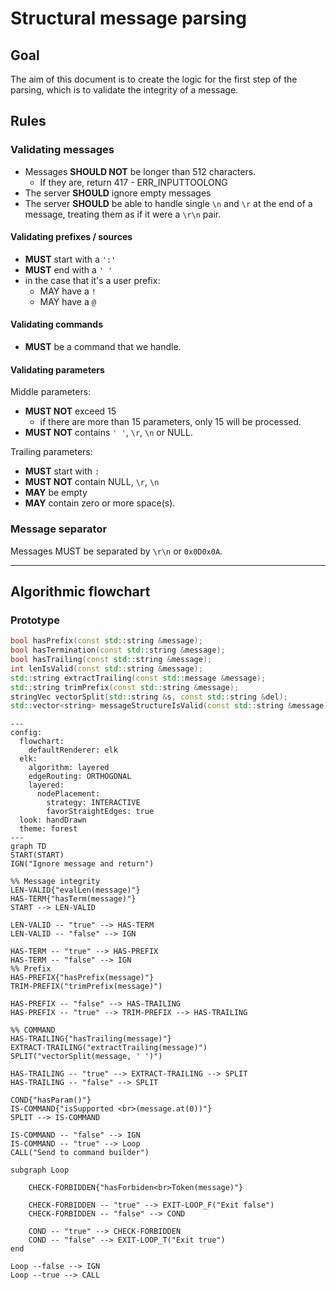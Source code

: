# Structural message parsing

## Goal

The aim of this document is to create the logic for the first step of the parsing, which is to validate the integrity of a message.

## Rules

### Validating messages

- Messages **SHOULD NOT** be longer than 512 characters.
  - If they are, return 417 - ERR_INPUTTOOLONG
- The server **SHOULD** ignore empty messages
- The server **SHOULD** be able to handle single `\n` and `\r` at the end of a message, treating them as if it were a `\r\n` pair.

#### Validating prefixes / sources

- **MUST** start with a `':'`
- **MUST** end with a `' '`
- in the case that it's a user prefix:
  - MAY have a `!`
  - MAY have a `@`

#### Validating commands

- **MUST** be a command that we handle.

#### Validating parameters

Middle parameters:

- **MUST NOT** exceed 15
  - if there are more than 15 parameters, only 15 will be processed.
- **MUST NOT** contains `' '`, `\r`, `\n` or NULL.

Trailing parameters:

- **MUST** start with `:`
- **MUST NOT** contain NULL, `\r`, `\n`
- **MAY** be empty
- **MAY** contain zero or more space(s).

### Message separator

Messages MUST be separated by `\r\n` or `0x0D0x0A`.

---

## Algorithmic flowchart

### Prototype

```cpp
bool hasPrefix(const std::string &message);
bool hasTermination(const std::string &message);
bool hasTrailing(const std::string &message);
int lenIsValid(const std::string &message);
std::string extractTrailing(const std::message &message);
std::string trimPrefix(const std::string &message);
stringVec vectorSplit(std::string &s, const std::string &del);
std::vector<string> messageStructureIsValid(const std::string &message);
```

```mermaid
---
config:
  flowchart:
    defaultRenderer: elk
  elk:
    algorithm: layered
    edgeRouting: ORTHOGONAL
    layered:
      nodePlacement:
        strategy: INTERACTIVE
        favorStraightEdges: true
  look: handDrawn
  theme: forest
---
graph TD
START(START)
IGN("Ignore message and return")

%% Message integrity
LEN-VALID{"evalLen(message)"}
HAS-TERM{"hasTerm(message)"}
START --> LEN-VALID

LEN-VALID -- "true" --> HAS-TERM
LEN-VALID -- "false" --> IGN

HAS-TERM -- "true" --> HAS-PREFIX
HAS-TERM -- "false" --> IGN
%% Prefix
HAS-PREFIX{"hasPrefix(message)"}
TRIM-PREFIX("trimPrefix(message)")

HAS-PREFIX -- "false" --> HAS-TRAILING
HAS-PREFIX -- "true" --> TRIM-PREFIX --> HAS-TRAILING

%% COMMAND
HAS-TRAILING{"hasTrailing(message)"}
EXTRACT-TRAILING("extractTrailing(message)")
SPLIT("vectorSplit(message, ' ')")

HAS-TRAILING -- "true" --> EXTRACT-TRAILING --> SPLIT
HAS-TRAILING -- "false" --> SPLIT

COND{"hasParam()"}
IS-COMMAND{"isSupported <br>(message.at(0))"}
SPLIT --> IS-COMMAND

IS-COMMAND -- "false" --> IGN
IS-COMMAND -- "true" --> Loop
CALL("Send to command builder")

subgraph Loop

    CHECK-FORBIDDEN{"hasForbiden<br>Token(message)"}

    CHECK-FORBIDDEN -- "true" --> EXIT-LOOP_F("Exit false")
    CHECK-FORBIDDEN -- "false" --> COND

    COND -- "true" --> CHECK-FORBIDDEN
    COND -- "false" --> EXIT-LOOP_T("Exit true")
end

Loop --false --> IGN
Loop --true --> CALL
```
